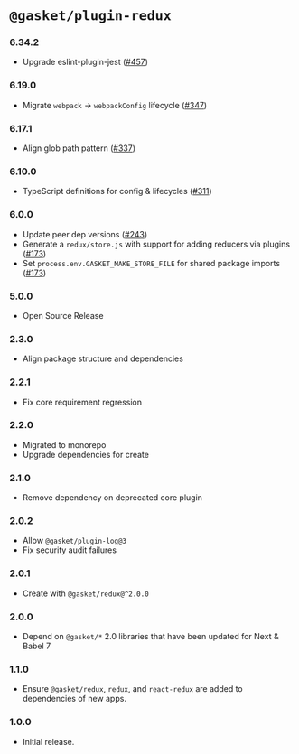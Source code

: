 # `@gasket/plugin-redux`

### 6.34.2

- Upgrade eslint-plugin-jest ([#457])

### 6.19.0

- Migrate `webpack` -> `webpackConfig` lifecycle ([#347])

### 6.17.1

- Align glob path pattern ([#337])

### 6.10.0

- TypeScript definitions for config & lifecycles ([#311])

### 6.0.0

- Update peer dep versions ([#243])
- Generate a `redux/store.js` with support for adding reducers via plugins ([#173])
- Set `process.env.GASKET_MAKE_STORE_FILE` for shared package imports ([#173])

### 5.0.0

- Open Source Release

### 2.3.0

- Align package structure and dependencies

### 2.2.1

- Fix core requirement regression

### 2.2.0

- Migrated to monorepo
- Upgrade dependencies for create

### 2.1.0

- Remove dependency on deprecated core plugin

### 2.0.2

- Allow `@gasket/plugin-log@3`
- Fix security audit failures

### 2.0.1

- Create with `@gasket/redux@^2.0.0`

### 2.0.0

- Depend on `@gasket/*` 2.0 libraries that have been updated for Next & Babel 7

### 1.1.0

- Ensure `@gasket/redux`, `redux`, and `react-redux` are
  added to dependencies of new apps.

### 1.0.0

- Initial release.

<!-- LINKS -->

[#173]: https://github.com/godaddy/gasket/pull/173
[#243]: https://github.com/godaddy/gasket/pull/243
[#311]: https://github.com/godaddy/gasket/pull/311
[#337]: https://github.com/godaddy/gasket/pull/337
[#347]: https://github.com/godaddy/gasket/pull/347
[#457]: https://github.com/godaddy/gasket/pull/457
